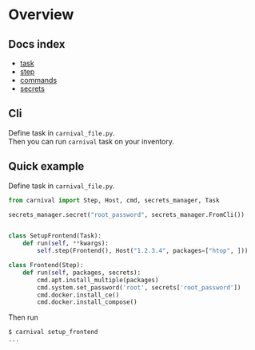 # Overview

## Docs index
* [task](1%20-%20task.md)
* [step](20%20-%20step.md)
* [commands](3%20-%20commands.md)
* [secrets](4%20-%20secrets.md)

## Cli
Define task in `carnival_file.py`.  
Then you can run `carnival` task on your inventory.

## Quick example
Define task in `carnival_file.py`.
```python
from carnival import Step, Host, cmd, secrets_manager, Task

secrets_manager.secret("root_password", secrets_manager.FromCli())


class SetupFrontend(Task):
    def run(self, **kwargs):
        self.step(Frontend(), Host("1.2.3.4", packages=["htop", ]))

class Frontend(Step):
    def run(self, packages, secrets):
        cmd.apt.install_multiple(packages)
        cmd.system.set_password('root', secrets['root_password'])
        cmd.docker.install_ce()
        cmd.docker.install_compose()
```

Then run
```bash
$ carnival setup_frontend
...
